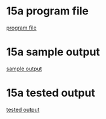 # 15a program file
[program file](program.png)

# 15a sample output
[sample output](sampleoutput.png)

# 15a tested output
[tested output](testedoutput.png)
